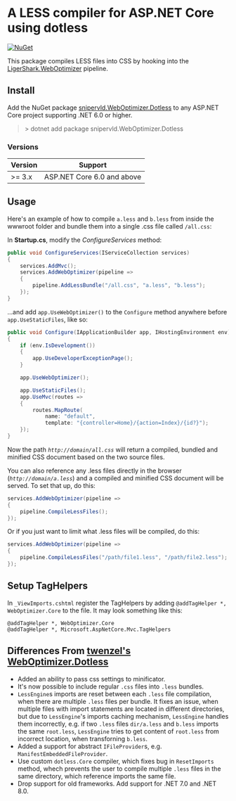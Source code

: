 # A LESS compiler for ASP.NET Core using dotless

[![NuGet](https://img.shields.io/nuget/v/snipervld.WebOptimizer.Dotless.svg)](https://nuget.org/packages/snipervld.WebOptimizer.Dotless/)

This package compiles LESS files into CSS by hooking into the [LigerShark.WebOptimizer](https://github.com/ligershark/WebOptimizer) pipeline.

## Install
Add the NuGet package [snipervld.WebOptimizer.Dotless](https://nuget.org/packages/snipervld.WebOptimizer.Dotless/) to any ASP.NET Core project supporting .NET 6.0 or higher.

> &gt; dotnet add package snipervld.WebOptimizer.Dotless

### Versions
Version|Support
-|-
&gt;= 3.x|ASP.NET Core 6.0 and above


## Usage
Here's an example of how to compile `a.less` and `b.less` from inside the wwwroot folder and bundle them into a single .css file called `/all.css`:

In **Startup.cs**, modify the *ConfigureServices* method:

```csharp
public void ConfigureServices(IServiceCollection services)
{
    services.AddMvc();
    services.AddWebOptimizer(pipeline =>
    {
        pipeline.AddLessBundle("/all.css", "a.less", "b.less");
    });
}
```

...and add `app.UseWebOptimizer()` to the `Configure` method anywhere before `app.UseStaticFiles`, like so:

```csharp
public void Configure(IApplicationBuilder app, IHostingEnvironment env)
{
    if (env.IsDevelopment())
    {
        app.UseDeveloperExceptionPage();
    }

    app.UseWebOptimizer();

    app.UseStaticFiles();
    app.UseMvc(routes =>
    {
        routes.MapRoute(
            name: "default",
            template: "{controller=Home}/{action=Index}/{id?}");
    });
}
```

Now the path *`http://domain/all.css`* will return a compiled, bundled and minified CSS document based on the two source files.

You can also reference any .less files directly in the browser (*`http://domain/a.less`*) and a compiled and minified CSS document will be served. To set that up, do this:

```csharp
services.AddWebOptimizer(pipeline =>
{
    pipeline.CompileLessFiles();
});
```

Or if you just want to limit what .less files will be compiled, do this:

```csharp
services.AddWebOptimizer(pipeline =>
{
    pipeline.CompileLessFiles("/path/file1.less", "/path/file2.less");
});
```

## Setup TagHelpers
In `_ViewImports.cshtml` register the TagHelpers by adding `@addTagHelper *, WebOptimizer.Core` to the file. It may look something like this:

```text
@addTagHelper *, WebOptimizer.Core
@addTagHelper *, Microsoft.AspNetCore.Mvc.TagHelpers
```

## Differences From [twenzel's WebOptimizer.Dotless](https://github.com/twenzel/WebOptimizer.Dotless)
- Added an ability to pass css settings to minificator.
- It's now possible to include regular `.css` files into `.less` bundles.
- `LessEngine`s imports are reset between each `.less` file compilation, when there are multiple `.less` files per bundle. It fixes an issue, when multiple files with import statements are located in different directories, but due to `LessEngine`'s imports caching mechanism, `LessEngine` handles them incorrectly, e.g. if two `.less` files `dir/a.less` and `b.less` imports the same `root.less`, `LessEngine` tries to get content of `root.less` from incorrect location, when transforning `b.less`.
- Added a support for abstract `IFileProvider`s, e.g. `ManifestEmbeddedFileProvider`.
- Use custom `dotless.Core` compiler, which fixes bug in `ResetImports` method, whech prevents the user to compile multiple `.less` files in the same directory, which reference imports the same file.
- Drop support for old frameworks. Add support for .NET 7.0 and .NET 8.0.
